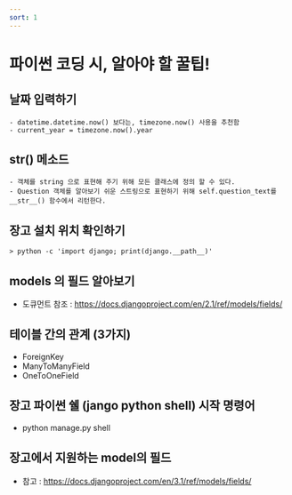 ```yaml
---
sort: 1
---
```


# 파이썬 코딩 시, 알아야 할 꿀팁!

## 날짜 입력하기

    - datetime.datetime.now() 보다는, timezone.now() 사용을 추천함
    - current_year = timezone.now().year

## __str__() 메소드

    - 객체를 string 으로 표현해 주기 위해 모든 클래스에 정의 할 수 있다.
    - Question 객체를 알아보기 쉬운 스트링으로 표현하기 위해 self.question_text를 __str__() 함수에서 리턴한다.

## 장고 설치 위치 확인하기

```console
> python -c 'import django; print(django.__path__)'
```

## models 의 필드 알아보기
- 도큐먼트 참조 : <https://docs.djangoproject.com/en/2.1/ref/models/fields/>

## 테이블 간의 관계 (3가지)
- ForeignKey
- ManyToManyField
- OneToOneField

## 장고 파이썬 쉘 (jango python shell) 시작 명령어
- python manage.py shell

## 장고에서 지원하는 model의 필드
- 참고 : <https://docs.djangoproject.com/en/3.1/ref/models/fields/>